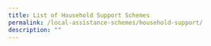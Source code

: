 ```yaml
---
title: List of Household Support Schemes
permalink: /local-assistance-schemes/household-support/
description: ""
---
```

